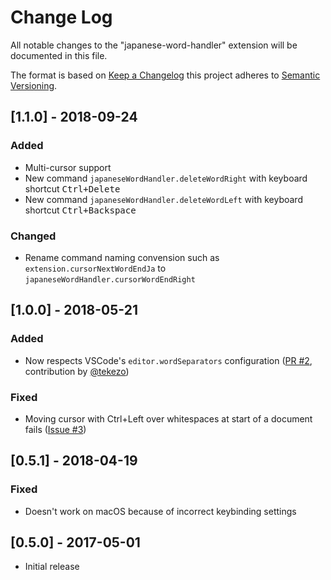 # Change Log

All notable changes to the "japanese-word-handler" extension will be
documented in this file.

The format is based on
[Keep a Changelog](http://keepachangelog.com/en/1.0.0/) this project adheres
to [Semantic Versioning](http://semver.org/spec/v2.0.0.html).

## [1.1.0] - 2018-09-24
### Added
- Multi-cursor support
- New command `japaneseWordHandler.deleteWordRight` with keyboard shortcut <kbd>Ctrl+Delete</kbd>
- New command `japaneseWordHandler.deleteWordLeft` with keyboard shortcut <kbd>Ctrl+Backspace</kbd>

### Changed
- Rename command naming convension such as `extension.cursorNextWordEndJa` to
  `japaneseWordHandler.cursorWordEndRight`

## [1.0.0] - 2018-05-21
### Added
- Now respects VSCode's `editor.wordSeparators` configuration
  ([PR #2](https://github.com/sgryjp/japanese-word-handler/pull/2), contribution
  by [@tekezo](https://github.com/tekezo))

### Fixed
- Moving cursor with Ctrl+Left over whitespaces at start of a document fails
  ([Issue #3](https://github.com/sgryjp/japanese-word-handler/issues/3))

## [0.5.1] - 2018-04-19
### Fixed
- Doesn't work on macOS because of incorrect keybinding settings

## [0.5.0] - 2017-05-01
- Initial release
